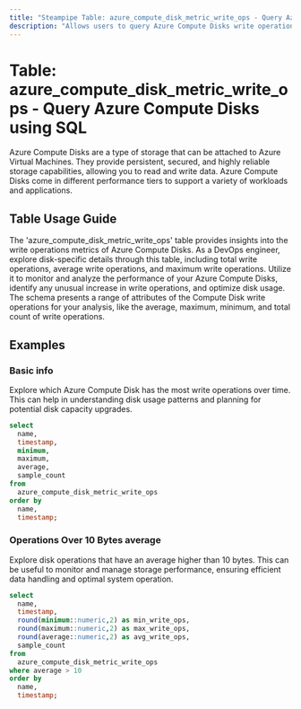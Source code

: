 ```yaml
---
title: "Steampipe Table: azure_compute_disk_metric_write_ops - Query Azure Compute Disks using SQL"
description: "Allows users to query Azure Compute Disks write operations metrics."
---
```


# Table: azure_compute_disk_metric_write_ops - Query Azure Compute Disks using SQL

Azure Compute Disks are a type of storage that can be attached to Azure Virtual Machines. They provide persistent, secured, and highly reliable storage capabilities, allowing you to read and write data. Azure Compute Disks come in different performance tiers to support a variety of workloads and applications.

## Table Usage Guide

The 'azure_compute_disk_metric_write_ops' table provides insights into the write operations metrics of Azure Compute Disks. As a DevOps engineer, explore disk-specific details through this table, including total write operations, average write operations, and maximum write operations. Utilize it to monitor and analyze the performance of your Azure Compute Disks, identify any unusual increase in write operations, and optimize disk usage. The schema presents a range of attributes of the Compute Disk write operations for your analysis, like the average, maximum, minimum, and total count of write operations.

## Examples

### Basic info
Explore which Azure Compute Disk has the most write operations over time. This can help in understanding disk usage patterns and planning for potential disk capacity upgrades.

```sql
select
  name,
  timestamp,
  minimum,
  maximum,
  average,
  sample_count
from
  azure_compute_disk_metric_write_ops
order by
  name,
  timestamp;
```

### Operations Over 10 Bytes average
Explore disk operations that have an average higher than 10 bytes. This can be useful to monitor and manage storage performance, ensuring efficient data handling and optimal system operation.

```sql
select
  name,
  timestamp,
  round(minimum::numeric,2) as min_write_ops,
  round(maximum::numeric,2) as max_write_ops,
  round(average::numeric,2) as avg_write_ops,
  sample_count
from
  azure_compute_disk_metric_write_ops
where average > 10
order by
  name,
  timestamp;
```